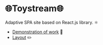 # 🌐**Toystream**🌐   

Adaptive SPA site based on React.js library. ⚛️

- [Demonstration of work](https://toystream.pages.dev/) 🔗 
- [Layout](https://www.figma.com/file/0hfNUTOuJDRHGWilFAUkFV/Toy.Stream---%D0%BF%D1%80%D0%BE%D1%82%D0%BE%D1%82%D0%B8%D0%BF-(Copy)?type=design&node-id=0-1&mode=design) ✏️   

